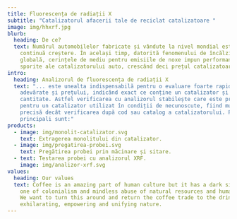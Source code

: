 ```yaml
---
title: Fluorescența de radiații X
subtitle: "Catalizatorul afacerii tale de reciclat catalizatoare "
image: img/hhxrf.jpg
blurb:
  heading: De ce?
  text: Numărul automobilelor fabricate și vândute la nivel mondial este în
    continuă creștere. În același timp, datorită fenomenului de încălzire
    globală, cerințele de mediu pentru emisiile de noxe impun performanțe
    sporite ale catalizatorului auto, crescând deci prețul catalizatoarelor.
intro:
  heading: Analizorul de fluorescența de radiații X
  text: "... este unealta indispensabilă pentru o evaluare foarte rapidă a valorii
    adevărate și prețului, indicând exact ce conține un catalizator și în ce
    cantitate. Astfel verificarea cu analizorul stabilește care este prețul real
    pentru un catalizator utilizat în condiții de necunoscute, fiind mult mai
    precisă decât verificarea după cod sau catalog a catalizatorului. Pașii
    principali sunt:"
products:
  - image: img/monolit-catalizator.svg
    text: Extragerea monolitului din catalizator.
  - image: img/pregatirea-probei.svg
    text: Pregătirea probei prin măcinare și sitare.
  - text: Testarea probei cu analizorul XRF.
    image: img/analizor-xrf.svg
values:
  heading: Our values
  text: Coffee is an amazing part of human culture but it has a dark side too –
    one of colonialism and mindless abuse of natural resources and human lives.
    We want to turn this around and return the coffee trade to the drink’s
    exhilarating, empowering and unifying nature.
---
```

